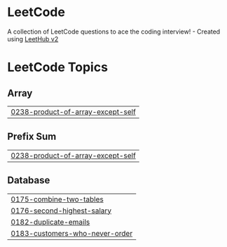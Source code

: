 # LeetCode
A collection of LeetCode questions to ace the coding interview! - Created using [LeetHub v2](https://github.com/arunbhardwaj/LeetHub-2.0)

<!---LeetCode Topics Start-->
# LeetCode Topics
## Array
|  |
| ------- |
| [0238-product-of-array-except-self](https://github.com/Lu-sdd/LeetCode/tree/master/0238-product-of-array-except-self) |
## Prefix Sum
|  |
| ------- |
| [0238-product-of-array-except-self](https://github.com/Lu-sdd/LeetCode/tree/master/0238-product-of-array-except-self) |
## Database
|  |
| ------- |
| [0175-combine-two-tables](https://github.com/Lu-sdd/LeetCode/tree/master/0175-combine-two-tables) |
| [0176-second-highest-salary](https://github.com/Lu-sdd/LeetCode/tree/master/0176-second-highest-salary) |
| [0182-duplicate-emails](https://github.com/Lu-sdd/LeetCode/tree/master/0182-duplicate-emails) |
| [0183-customers-who-never-order](https://github.com/Lu-sdd/LeetCode/tree/master/0183-customers-who-never-order) |
<!---LeetCode Topics End-->